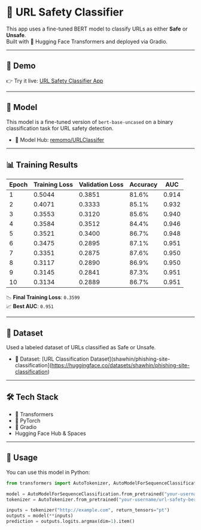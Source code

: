 # 🔐 URL Safety Classifier

This app uses a fine-tuned BERT model to classify URLs as either **Safe** or **Unsafe**.  
Built with 🤗 Hugging Face Transformers and deployed via Gradio.

---

## 🚀 Demo

👉 Try it live: [URL Safety Classifier App](https://huggingface.co/spaces/remomo/URLClassifier)

---

## 🧠 Model

This model is a fine-tuned version of `bert-base-uncased` on a binary classification task for URL safety detection.

- 🤗 Model Hub: [remomo/URLClassifer](https://huggingface.co/remomo/URLClassifier)

---

## 📊 Training Results

| Epoch | Training Loss | Validation Loss | Accuracy | AUC    |
|-------|---------------|------------------|----------|--------|
| 1     | 0.5044        | 0.3851           | 81.6%    | 0.914  |
| 2     | 0.4071        | 0.3333           | 85.1%    | 0.932  |
| 3     | 0.3553        | 0.3120           | 85.6%    | 0.940  |
| 4     | 0.3584        | 0.3512           | 84.4%    | 0.946  |
| 5     | 0.3521        | 0.3400           | 86.7%    | 0.948  |
| 6     | 0.3475        | 0.2895           | 87.1%    | 0.951  |
| 7     | 0.3351        | 0.2875           | 87.6%    | 0.950  |
| 8     | 0.3117        | 0.2890           | 86.9%    | 0.950  |
| 9     | 0.3145        | 0.2841           | 87.3%    | 0.951  |
| 10    | 0.3134        | 0.2889           | 86.7%    | 0.951  |

📉 **Final Training Loss**: `0.3599`  
📈 **Best AUC**: `0.951`

---

## 📁 Dataset

Used a labeled dataset of URLs classified as Safe or Unsafe.

- 🔗 Dataset: [URL Classification Dataset](shawhin/phishing-site-classification](https://huggingface.co/datasets/shawhin/phishing-site-classification)

---

## 🛠️ Tech Stack

- 🤗 Transformers
- 🐍 PyTorch
- 💬 Gradio
- Hugging Face Hub & Spaces

---

## 🧪 Usage

You can use this model in Python:

```python
from transformers import AutoTokenizer, AutoModelForSequenceClassification

model = AutoModelForSequenceClassification.from_pretrained("your-username/url-safety-bert")
tokenizer = AutoTokenizer.from_pretrained("your-username/url-safety-bert")

inputs = tokenizer("http://example.com", return_tensors="pt")
outputs = model(**inputs)
prediction = outputs.logits.argmax(dim=1).item()
